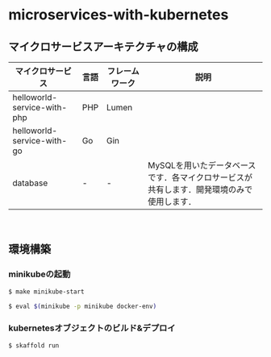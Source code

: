 # microservices-with-kubernetes

## マイクロサービスアーキテクチャの構成

| マイクロサービス            | 言語 | フレームワーク | 説明                                                         |
| --------------------------- | ---- | -------------- | ------------------------------------------------------------ |
| helloworld-service-with-php | PHP  | Lumen          |                                                              |
| helloworld-service-with-go  | Go   | Gin            |                                                              |
| database                    | -    | -              | MySQLを用いたデータベースです．各マイクロサービスが共有します．開発環境のみで使用します． |

<br>

## 環境構築

### minikubeの起動

```bash
$ make minikube-start

$ eval $(minikube -p minikube docker-env)
```

### kubernetesオブジェクトのビルド&デプロイ

```bash
$ skaffold run
```
